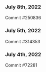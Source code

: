### July 8th, 2022

Commit #250836

### July 5th, 2022

Commit #314353


### July 4th, 2022

Commit #72281
